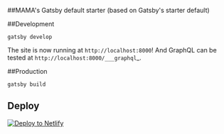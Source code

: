 ##MAMA's Gatsby default starter 
(based on Gatsby's starter default)

##Development

    gatsby develop

The site is now running at `http://localhost:8000`! And GraphQL can be tested at `http://localhost:8000/___graphql`_.

##Production
		
    gatsby build

## Deploy

[![Deploy to Netlify](https://www.netlify.com/img/deploy/button.svg)](https://app.netlify.com/start/deploy?repository=https://github.com/gatsbyjs/gatsby-starter-default)
